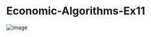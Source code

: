 # Economic-Algorithms-Ex11

![image](https://user-images.githubusercontent.com/58264273/212708187-8f127cfb-0930-499d-b27e-80289a1a7df7.png)
